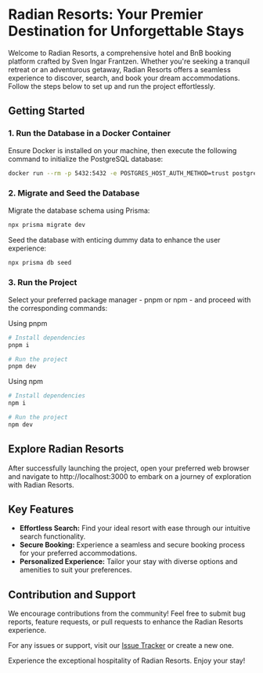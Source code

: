 # Radian Resorts: Your Premier Destination for Unforgettable Stays

Welcome to Radian Resorts, a comprehensive hotel and BnB booking platform crafted by Sven Ingar Frantzen. Whether you're seeking a tranquil retreat or an adventurous getaway, Radian Resorts offers a seamless experience to discover, search, and book your dream accommodations. Follow the steps below to set up and run the project effortlessly.

## Getting Started

### 1. Run the Database in a Docker Container

Ensure Docker is installed on your machine, then execute the following command to initialize the PostgreSQL database:

```bash
docker run --rm -p 5432:5432 -e POSTGRES_HOST_AUTH_METHOD=trust postgres
```
### 2. Migrate and Seed the Database
Migrate the database schema using Prisma:
```bash
npx prisma migrate dev
```
Seed the database with enticing dummy data to enhance the user experience:
```bash
npx prisma db seed
```
### 3. Run the Project
Select your preferred package manager - pnpm or npm - and proceed with the corresponding commands:

Using pnpm
```bash
# Install dependencies
pnpm i

# Run the project
pnpm dev
```
Using npm
```bash
# Install dependencies
npm i

# Run the project
npm dev
```

## Explore Radian Resorts
After successfully launching the project, open your preferred web browser and navigate to http://localhost:3000 to embark on a journey of exploration with Radian Resorts.

## Key Features
- **Effortless Search:** Find your ideal resort with ease through our intuitive search functionality.
- **Secure Booking:** Experience a seamless and secure booking process for your preferred accommodations.
- **Personalized Experience:** Tailor your stay with diverse options and amenities to suit your preferences.

## Contribution and Support
We encourage contributions from the community! Feel free to submit bug reports, feature requests, or pull requests to enhance the Radian Resorts experience.

For any issues or support, visit our [Issue Tracker](https://github.com/svennif/radiant-resorts/issues) or create a new one.

Experience the exceptional hospitality of Radian Resorts. Enjoy your stay!

